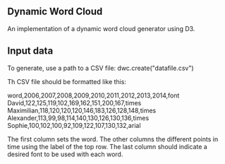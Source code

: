## Dynamic Word Cloud

An implementation of a dynamic word cloud generator using D3.

## Input data

To generate, use a path to a CSV file: dwc.create("datafile.csv")

Th CSV file should be formatted like this:

word,2006,2007,2008,2009,2010,2011,2012,2013,2014,font
David,122,125,119,102,169,162,151,200,167,times
Maximilian,118,120,120,120,146,183,126,128,148,times
Alexander,113,99,98,114,140,130,126,130,136,times
Sophie,100,102,100,92,109,122,107,130,132,arial

The first column sets the word. The other columns the different points in time using the label of the top row. The last column should indicate a desired font to be used with each word.